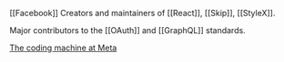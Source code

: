 
[[Facebook]]
Creators and maintainers of [[React]], [[Skip]], [[StyleX]]. 

Major contributors to the [[OAuth]] and [[GraphQL]] standards.  

[The coding machine at Meta](
https://youtu.be/DQFNYCO1MqM?si=o1cmjuqJsmtDP3D2)

